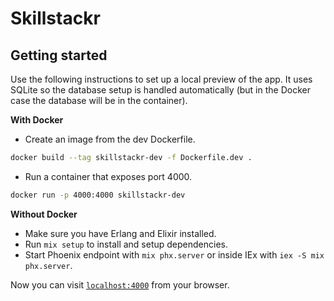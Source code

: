 # Skillstackr

## Getting started

Use the following instructions to set up a local preview of the app. It uses
SQLite so the database setup is handled automatically (but in the Docker case
the database will be in the container).

**With Docker**

* Create an image from the dev Dockerfile.

```bash
docker build --tag skillstackr-dev -f Dockerfile.dev .
```

* Run a container that exposes port 4000.

```bash
docker run -p 4000:4000 skillstackr-dev
```

**Without Docker**

* Make sure you have Erlang and Elixir installed.
* Run `mix setup` to install and setup dependencies.
* Start Phoenix endpoint with `mix phx.server` or inside IEx with `iex -S mix
phx.server`.

Now you can visit [`localhost:4000`](http://localhost:4000) from your browser.

